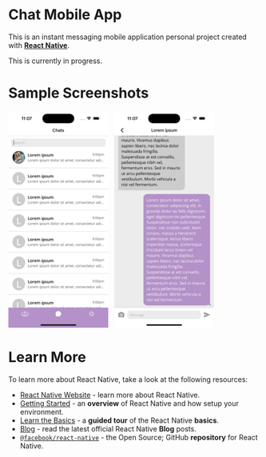 # Chat Mobile App

This is an instant messaging mobile application personal project created with [**React Native**](https://reactnative.dev).

This is currently in progress.

# Sample Screenshots
<img src="./src/assets//images//ios-chat-screen.png" width="200" />
&nbsp;
<img src="./src/assets//images//ios-conversation-screen.png" width="200" />

# Learn More

To learn more about React Native, take a look at the following resources:

- [React Native Website](https://reactnative.dev) - learn more about React Native.
- [Getting Started](https://reactnative.dev/docs/environment-setup) - an **overview** of React Native and how setup your environment.
- [Learn the Basics](https://reactnative.dev/docs/getting-started) - a **guided tour** of the React Native **basics**.
- [Blog](https://reactnative.dev/blog) - read the latest official React Native **Blog** posts.
- [`@facebook/react-native`](https://github.com/facebook/react-native) - the Open Source; GitHub **repository** for React Native.
